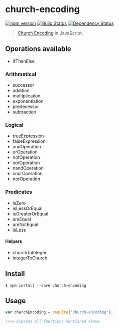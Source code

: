 # church-encoding

[![npm version](https://badge.fury.io/js/church-encoding.svg)](http://badge.fury.io/js/church-encoding)
[![Build Status](https://travis-ci.org/andrepoleza/church-encoding.svg?branch=master)](https://travis-ci.org/andrepoleza/church-encoding)
[![Dependency Status](https://david-dm.org/andrepoleza/church-encoding.svg)](https://david-dm.org/andrepoleza/church-encoding)

> [Church Encoding](http://en.wikipedia.org/wiki/Church_encoding) in JavaScript.

## Operations available

* ifThenElse

### Arithmetical
* successor
* addition
* multiplication
* exponentiation
* predecessor
* subtraction

### Logical
* trueExpression
* falseExpression
* andOperation
* orOperation
* notOperation
* xorOperation
* nandOperation
* xnorOperation
* norOperation

### Predicates
* isZero
* isLessOrEqual
* isGreaterOrEqual
* areEqual
* areNotEqual
* isLess

#### Helpers
* churchToInteger
* integerToChurch

## Install

```
$ npm install --save church-encoding
```


## Usage

```js
var churchEncoding = require('church-encoding');

//=> Exposes all functions mentioned above
```
